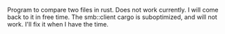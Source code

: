 Program to compare two files in rust.
Does not work currently. I will come back to it in free time. The smb::client cargo is suboptimized, and will not work. I'll fix it when I have the time.
